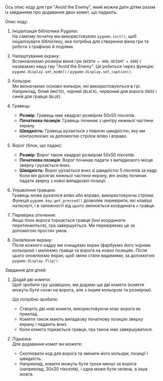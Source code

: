 Ось опис коду для гри "Avoid the Enemy", який можна дати дітям разом із завданням про додавання двох комет, що падають.

Опис коду:
1. Ініціалізація бібліотеки Pygame:  
   На самому початку ми використовуємо `pygame.init()`, щоб ініціалізувати бібліотеку, яка потрібна для створення вікна гри та роботи з графікою й подіями.

2. Налаштування екрану:  
   Встановлюємо розміри вікна гри (`WIDTH = 400`, `HEIGHT = 600`) і називаємо нашу гру "Avoid the Enemy". Це робиться через функцію `pygame.display.set_mode()` і `pygame.display.set_caption()`.

3. Кольори:  
   Ми визначаємо основні кольори, які використовуються в грі. Наприклад, білий (`WHITE`), чорний (`BLACK`), червоний для ворога (`RED`) і синій для гравця (`BLUE`).

4. Гравець:
   - **Розмір**: Гравець має квадрат розміром 50x50 пікселів.
   - **Початкова позиція**: Гравець починає з центру нижньої частини екрану.
   - **Швидкість**: Гравець рухається з певною швидкістю, яку ми контролюємо за допомогою стрілок вліво і вправо.

5. Ворог (блок, що падає):
   - **Розмір**: Ворог також квадрат розміром 50x50 пікселів.
   - **Початкова позиція**: Ворог починає падати з випадкового місця зверху і рухається вниз.
   - **Швидкість**: Ворог рухається вниз зі швидкістю 5 пікселів за кадр. Коли він досягає нижньої частини екрану, він знову починає падати зверху з нової випадкової позиції.

6. Управління гравцем:  
   Гравець може рухатися вліво або вправо, використовуючи стрілки. Функція `pygame.key.get_pressed()` дозволяє перевірити, які клавіші натиснуті, і в залежності від цього змінюється координата `x` гравця.

7. Перевірка зіткнення:  
   Якщо блок ворога торкається гравця (їхні координати перетинаються), гра завершується. Ми перевіряємо це за допомогою простих умов.

8. Оновлення екрану:  
   Після кожного кадру ми очищуємо екран (фарбуємо його чорним кольором) і малюємо гравця та ворога на нових позиціях. Після цього оновлюємо екран, щоб зміни стали видимими, за допомогою `pygame.display.flip()`.

Завдання для дітей:
1. Додай дві комети:  
   Щоб зробити гру цікавішою, ми додамо ще дві комети (комети можуть бути схожі на ворога, але з іншим кольором та розміром).
   
   Що потрібно зробити:
   - Створіть дві нові комети, використовуючи клас ворога як приклад.
   - Комети також мають випадкову початкову позицію зверху екрану і падають вниз.
   - Коли комета торкається гравця, гра також має завершуватися.

2. Підказка:  
   Для додавання комет ви можете:
   - Скопіювати код для ворога та змінити його кольори, позиції і швидкість.
   - Наприклад, комети можуть бути трохи менші за ворога (наприклад, 30x30 пікселів), і одна може бути зелена, а інша жовта.
